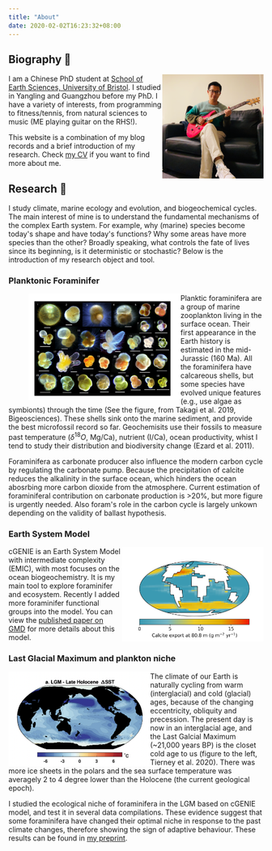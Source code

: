 ```yaml
---
title: "About"
date: 2020-02-02T16:23:32+08:00
---
```


## Biography 🌊

<img align="right" src="avatar.png" width="200"/>

I am a Chinese PhD student at [School of Earth Sciences, University of Bristol](http://www.bristol.ac.uk/earthsciences/). I studied in Yangling and Guangzhou before my PhD. I have a variety of interests, from programming to fitness/tennis, from natural sciences to music (ME playing guitar on the RHS!).

This website is a combination of my blog records and a brief introduction of my research. Check [my CV](https://www.dropbox.com/scl/fi/2vtdcs1xo212kcqows4fj/CV-Rui-Ying.pdf?rlkey=cwth2c4g2j3tnmmqf3eiwuw71&dl=0) if you want to find more about me.

## Research 🔬

I study climate, marine ecology and evolution, and biogeochemical cycles. The main interest of mine is to understand the fundamental mechanisms of the complex Earth system. For example, why (marine) species become today's shape and have today's functions? Why some areas have more species than the other? Broadly speaking, what controls the fate of lives since its beginning, is it deterministic or stochastic? Below is the introduction of my research object and tool.

 
### Planktonic Foraminifer

<figure>
	<img align="left" src="foram.png" width="300">
</figure>


Planktic foraminifera are a group of marine zooplankton living in the surface ocean. Their first appearance in the Earth history is estimated in the mid-Jurassic (160 Ma). All the foraminifera have calcareous shells, but some species have evolved unique features (e.g., use algae as symbionts) through the time (See the figure, from Takagi et al. 2019, Bigeosciences). These shells sink onto the marine sediment, and provide the best microfossil record so far. Geochemisits use their fossils to measure past temperature ($\delta^{18}O$, Mg/Ca), nutrient (I/Ca), ocean productivity, whist I tend to study their distribution and biodiversity change (Ezard et al. 2011).

Foraminifera as carbonate producer also influence the modern carbon cycle by regulating the carbonate pump. Because the precipitation of calcite reduces the alkalinity in the surface ocean, which hinders the ocean abosrbing more carbon dioxide from the atmosphere. Current estimation of foraminiferal contribution on carbonate production is >20%, but more figure is urgently needed. Also foram's role in the carbon cycle is largely unkown depending on the validity of ballast hypothesis.

### Earth System Model

<img align="right" src="genie_example.png" width="280"/>

cGENIE is an Earth System Model with intermediate complexity (EMIC), with most focuses on the ocean biogeochemistry. It is my main tool to explore foraminifer and ecosystem. Recently I added more foraminifer functional groups into the model. You can view the [published paper on GMD](https://gmd.copernicus.org/articles/16/813/2023/gmd-16-813-2023.html) for more details about this model.


### Last Glacial Maximum and plankton niche

<img align="left" src="lgm.png" width="280"/>

The climate of our Earth is naturally cycling from warm (interglacial) and cold (glacial) ages, because of the changing eccentricity, obliquity and precession. The present day is now in an interglacial age, and the Last Galcial Maximum (~21,000 years BP) is the closet cold age to us (figure to the left, Tierney et al. 2020). There was more ice sheets in the polars and the sea surface temperature was averagely 2 to 4 degree lower than the Holocene (the current geological epoch).

I studied the ecological niche of foraminifera in the LGM based on cGENIE model, and test it in several data compilations. These evidence suggest that some foraminifera have changed their optimal niche in response to the past climate changes, therefore showing the sign of adaptive behaviour. These results can be found in [my preprint](https://doi.org/10.31223/X5D10G).

